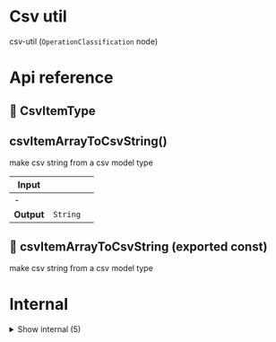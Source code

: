 # Csv util

csv-util (`OperationClassification` node)



# Api reference

## 🔹 CsvItemType

## csvItemArrayToCsvString()

make csv string from a csv model type


| Input      |    |    |
| ---------- | -- | -- |
| - | | |
| **Output** | `String`   |    |



## 📄 csvItemArrayToCsvString (exported const)

make csv string from a csv model type

# Internal

<details><summary>Show internal (5)</summary>
    
  # tryParseCsv()

This function parses a CSV into the object it says it has in the header


| Input      |    |    |
| ---------- | -- | -- |
| csvString | string |  |
| **Output** | {  }[]   |    |



## 📄 exampleCsvItems (exported const)

the same as exampleCsvString


## 📄 exampleCsvString__OLD (exported const)

## 📄 exampleCsvString (exported const)

exuivalent to exampleCsvItems


## 📄 tryParseCsv (exported const)

This function parses a CSV into the object it says it has in the header
  </details>

